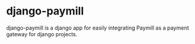 django-paymill
==============

django-paymill is a django app for easily integrating Paymill as a payment gateway for django projects.
